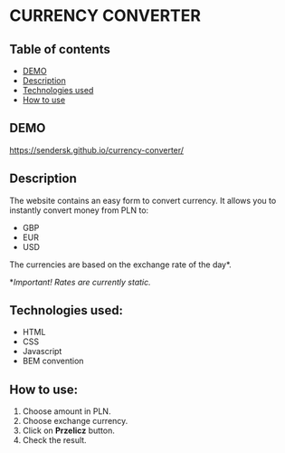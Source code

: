 # CURRENCY CONVERTER

## Table of contents

- [DEMO](#demo)
- [Description](#description)
- [Technologies used](#technologies-used)
- [How to use](#how-to-use) 


## DEMO

https://sendersk.github.io/currency-converter/

## Description

The website contains an easy form to convert currency. It allows you to instantly convert money from PLN to:

- GBP
- EUR
- USD

The currencies are based on the exchange rate of the day*.

**Important! Rates are currently static.*

## Technologies used: 

- HTML
- CSS
- Javascript 
- BEM convention

## How to use:

1. Choose amount in PLN.
2. Choose exchange currency.
3. Click on **Przelicz** button.
4. Check the result.